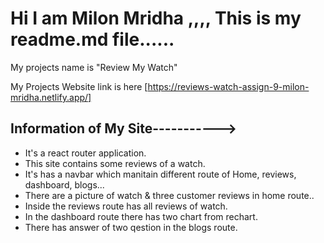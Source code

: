 # Hi I am Milon Mridha ,,,, This is my readme.md file......

My projects name is "Review My Watch"

 My Projects Website link is here [https://reviews-watch-assign-9-milon-mridha.netlify.app/]

## Information of My Site----------->
- It's a react router application.
- This site contains some reviews of a watch.
- It's has a navbar which manitain different route of Home, reviews, dashboard, blogs...
- There are a picture of watch & three customer reviews  in home route..
- Inside the reviews route has all reviews of watch.
- In the dashboard route there has two chart from rechart.
- There has  answer of  two qestion in the blogs route.



